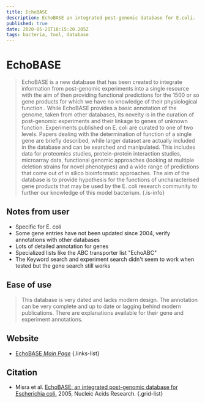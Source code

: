 ```yaml
---
title: EchoBASE
description: EchoBASE an integrated post-genomic database for E.coli.
published: true
date: 2020-05-21T18:15:20.205Z
tags: bacteria, tool, database
---
```


# EchoBASE

> EchoBASE is a new database that has been created to integrate information from post-genomic experiments into a single resource with the aim of then providing functional predictions for the 1500 or so gene products for which we have no knowledge of their physiological function.. While EchoBASE provides a basic annotation of the genome, taken from other databases, its novelty is in the curation of post-genomic experiments and their linkage to genes of unknown function.
&NewLine;
Experiments published on E. coli are curated to one of two levels. Papers dealing with the determination of function of a single gene are briefly described, while larger dataset are actually included in the database and can be searched and manipulated. This includes data for proteomics studies, protein-protein interaction studies, microarray data, functional genomic approaches (looking at multiple deletion strains for novel phenotypes) and a wide range of predictions that come out of in silico bioinformatic approaches.
&NewLine;
The aim of the database is to provide hypothesis for the functions of uncharacterised gene products that may be used by the E. coli research community to further our knowledge of this model bacterium. 
{.is-info}

## Notes from user
- Specific for E. coli
- Some gene entries have not been updated since 2004, verify annotations with other databases
- Lots of detailed annotation for genes
- Specialized lists like the ABC transporter list "EchoABC"
- The Keyword search and experiment search didn't seem to work when tested but the gene search still works

## Ease of use
> This database is very dated and lacks modern design. The annotation can be very complete and up to date or lagging behind modern publications. There are explanations available for their gene and experiment annotations.




## Website

- [EchoBASE *Main Page*](https://www.york.ac.uk/res/thomas/howtouse.htm)
{.links-list}

## Citation

- Misra et al. [EchoBASE: an integrated post-genomic database for Escherichia coli.](https://academic.oup.com/nar/article/33/suppl_1/D329/2505248) 2005, Nucleic Acids Research.
{.grid-list}